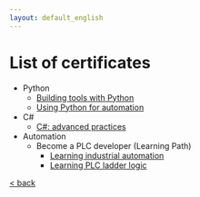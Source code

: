 ```yaml
---
layout: default_english
---
```


<!-- [< back](../) -->

# List of certificates

- Python
    - [Building tools with Python](/certificates/CertificateOfCompletion_Building%20Tools%20with%20Python.pdf)
    - [Using Python for automation](/certificates/CertificateOfCompletion_Using%20Python%20for%20Automation.pdf)
- C#
    - [C#: advanced practices](/certificates/CertificateOfCompletion_C%20Advanced%20Practices.pdf)
- Automation
    - Become a PLC developer (Learning Path)
        - [Learning industrial automation](/certificates/CertificateOfCompletion_Learning%20Industrial%20Automation.pdf)
        - [Learning PLC ladder logic](/certificates/CertificateOfCompletion_Learning%20PLC%20Ladder%20Logic.pdf)

[< back](../)